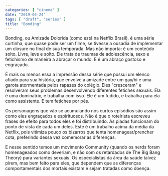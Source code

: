 ```yaml
---
categories: [ "cinema" ]
date: "2019-04-24"
tags: [ "draft", "series" ]
title: "Bonding"
---
```

Bonding, ou Amizade Dolorida (como está na Netflix Brasil), é uma
série curtinha, que quase pode ser um filme, se tivesse a ousadia de
implementar um closure no final de sua temporada. Mas não importa:
é um conteúdo solto. Livre, leve e solto. Ele trata de traumas de
adolescência, sexo e fetichismo de maneira a abraçar o mundo. E é um
abraço gostoso e engraçado.

É mais ou menos essa a impressão dessa série que possui um elenco
afiado para sua história, que envolve a amizade entre um gay/bi e
uma garota atormentada pelos rapazes do colégio. Eles "cresceram" e
resolveram seus problemas desenvolvendo diferentes fetiches sexuais. Ela
é uma dominatrix, e trabalha com isso. Ele é um fudido, e trabalha
para ela como assistente. E tem fetiches por pés.

Os personagens que vão se acumulando nos curtos episódios são assim
como eles engraçados e espirituosos. Não é que o roteirista escreveu
frases de efeito para todos eles e foi distribuindo. As piadas funcionam
do ponto de vista de cada um deles. Este é um trabalho acima da média
da Netflix, pois vitimiza pouco os bizarros que tenta homenagear/prencher
cota, preferindo dessa vez comemorar as diferenças.

E nesse sentido temos um movimento Community (quando os nerds foram
homenageados como deveriam, e não com os retardados de The Big Bang
Theory) para variantes sexuais. Os especialistas da área da saúde
talvez pirem, mas bem feito para eles, que dependem que as diferenças
comportamentais dos mortais existam e sejam tratadas como doença.

